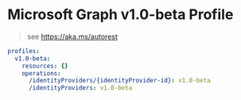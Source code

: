 # Microsoft Graph v1.0-beta Profile

> see https://aka.ms/autorest

``` yaml
profiles:
  v1.0-beta:
    resources: {}
    operations:
      /identityProviders/{identityProvider-id}: v1.0-beta
      /identityProviders: v1.0-beta

```
